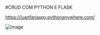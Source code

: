 #CRUD COM PYTHON E FLASK

https://juanfariaspy.pythonanywhere.com/

![image](https://user-images.githubusercontent.com/49367122/86965991-c24a3e00-c13e-11ea-91ee-6db3922d360e.png)
